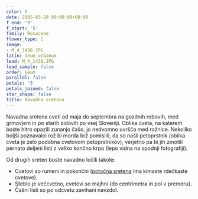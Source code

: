 ```yaml
---
color: Y
date: 2005-03-20 00:00:00+00:00
f_end: '9'
f_start: '5'
family: Rosaceae
flower_type: C
image:
- M_4_1438.JPG
latin: Geum urbanum
lead: M_4_1438.JPG
lead_sample: false
order: Geum
parallel: false
petals: '5'
petals_joined: false
star_shape: false
title: Navadna sretena
---
```

Navadna sretena cveti od maja do septembra na gozdnih robovih, med grmovjem in po starih zidovih po vsej Sloveniji. Oblika cveta, na katerem boste hitro opazili zunanjo čašo, jo nedvomno uvršča med rožnice. Nekoliko boljši poznavalci rož bi morda brž pomislili, da so našli petoprstnik (oblika cveta je zelo podobna cvetovom petoprstnikov), verjetno pa bi jih zmotili pernato deljeni listi z veliko končno krpo (lepo vidna na spodnji fotografiji).

Od drugih sreten boste navadno ločili takole:

-   Cvetovi so rumeni in pokončni ([potočna sretena](../../geumrivale/poto&#269;na-sretena/) ima kimaste rdečkaste cvetove).
-   Steblo je večcvetno, cvetovi so majhni (do centrimetra in pol v premeru).
-   Čašni listi so po odcvetu zavihani navzdol.
